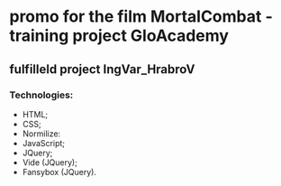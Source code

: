# promo for the film MortalCombat - training project GloAcademy
## fulfilleld project IngVar_HrabroV

### Technologies:
- HTML;
- CSS;
- Normilize:
- JavaScript;
- JQuery;
- Vide (JQuery);
- Fansybox (JQuery).
